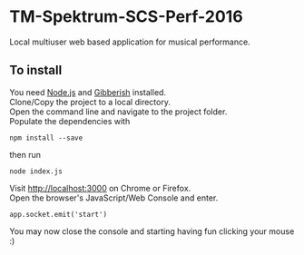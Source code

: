 # TM-Spektrum-SCS-Perf-2016
Local multiuser web based application for musical performance.

## To install
You need [Node.js](https://nodejs.org/) and [Gibberish](https://github.com/charlieroberts/Gibberish) installed.  
Clone/Copy the project to a local directory.  
Open the command line and navigate to the project folder.  
Populate the dependencies with  
```shell
npm install --save
```
then run  
```shell
node index.js
```
Visit [http://localhost:3000](http://localhost:3000) on Chrome or Firefox.  
Open the browser's JavaScript/Web Console and enter.  
```shell
app.socket.emit('start')
```   
You may now close the console and starting having fun clicking your mouse :)
